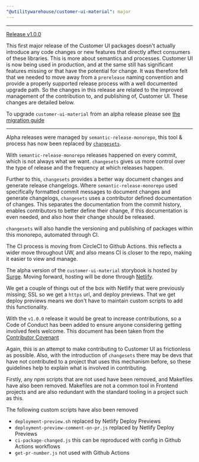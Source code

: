 ```yaml
---
"@utilitywarehouse/customer-ui-material": major
---
```


---

[Release v1.0.0](https://github.com/utilitywarehouse/customer-ui/pull/266)

This first major release of the Customer UI packages doesn't actually introduce
any code changes or new features that directly affect consumers of these
libraries. This is more about semantics and processes. Customer UI is now being
used in production, and at the same still has significant features missing or
that have the potential for change. It was therefore felt that we needed to move
away from a `prerelease` naming convention and provide a properly supported
release process with a well documented upgrade path. So the changes in this
release are related to the improved management of the contribution to, and
publishing of, Customer UI. These changes are detailed below.

To upgrade `customer-ui-material` from an alpha release please see
[the migration guide](https://github.com/utilitywarehouse/customer-ui/blob/main/packages/material/README.md#migration-from-alpha-pre-release-to-v1)

---

Alpha releases were managed by `semantic-release-monorepo`, this tool & process
has now been replaced by
[`changesets`](https://github.com/changesets/changesets).

With `semantic-release-monorepo` releases happened on every commit, which is not
always what we want. `changesets` gives us more control over the type of release
and the frequency at which releases happen.

Further to this, `changesets` provides a better way document changes and
generate release changelogs. Where `semantic-release-monorepo` used specifically
formatted commit messages to document changes and generate changelogs,
`changesets` uses a contributor defined documentation of changes. This separates
the documentation from the commit history, enables contributors to better define
their change, if this documentation is even needed, and also how their change
should be released.

`changesets` will also handle the versioning and publishing of packages within
this monorepo, automated through CI.

The CI process is moving from CircleCI to Github Actions. this reflects a wider
move throughout UW, and also means CI is closer to the repo, making it easier to
view and manage.

The alpha version of the `customer-ui-material` storybook is hosted by
[Surge](https://surge.sh/). Moving forward, hosting will be done through
[Netlify](https://www.netlify.com/).

We get a couple of things out of the box with Netlify that were previously
missing; SSL so we get a `https` url, and deploy previews. That we get deploy
previews means we don't have to maintain custom scripts to add this
functionality.

With the `v1.0.0` release it would be great to increase contributions, so a Code
of Conduct has been added to ensure anyone considering getting involved feels
welcome. This document has been taken from the
[Contributor Covenant](https://www.contributor-covenant.org/version/2/1/code_of_conduct.html)

Again, this is an attempt to make contributing to Customer UI as frictionless as
possible. Also, with the introduction of `changesets` there may be devs that
have not contributed to a project that uses this mechanism before, so these
guidelines help to explain what is involved in contributing.

Firstly, any npm scripts that are not used have been removed, and Makefiles have
also been removed. Makefiles are not a common tool in Frontend projects and are
also redundant with the standard tooling in a project such as this.

The following custom scripts have also been removed

- `deployment-preview.sh` replaced by Netlify Deploy Previews
- `deployment-preview-comment-on-pr.js` replaced by Netlify Deploy Previews
- `ci-package-changed.js` this can be reproduced with config in Github Actions workflows
- `get-pr-number.js` not used with Github Actions
